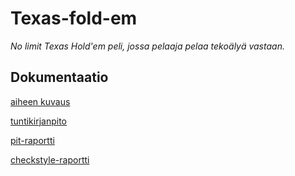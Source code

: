 # Texas-fold-em
*No limit Texas Hold'em peli, jossa pelaaja pelaa tekoälyä vastaan.*
## Dokumentaatio
[aiheen kuvaus](dokumentaatio/aiheenKuvausJaMaarittely.md)

[tuntikirjanpito](dokumentaatio/tuntikirjanpito.md)

[pit-raportti](https://htmlpreview.github.io/?https://github.com/laitilari/Texas-fold-em/blob/master/dokumentaatio/pit/201702101632/index.html)

[checkstyle-raportti](https://htmlpreview.github.io/?https://github.com/laitilari/Texas-fold-em/blob/master/dokumentaatio/site/checkstyle.html)
